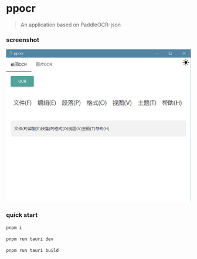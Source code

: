 # ppocr

> An application based on PaddleOCR-json

### screenshot

![image](/demo/screenshot1.png)

### quick start

```bash
pnpm i
```

```bash
pnpm run tauri dev
```

```bash
pnpm run tauri build
```



